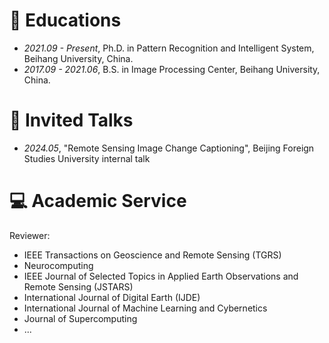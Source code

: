 # 📖 Educations
- *2021.09 - Present*, Ph.D. in Pattern Recognition and Intelligent System, Beihang University, China.
- *2017.09 - 2021.06*, B.S. in Image Processing Center, Beihang University, China.

# 💬 Invited Talks
- *2024.05*, "Remote Sensing Image Change Captioning", Beijing Foreign Studies University internal talk

# 💻 Academic Service
Reviewer:
- IEEE Transactions on Geoscience and Remote Sensing (TGRS)
- Neurocomputing
- IEEE Journal of Selected Topics in Applied Earth Observations and Remote Sensing (JSTARS)
- International Journal of Digital Earth (IJDE)
- International Journal of Machine Learning and Cybernetics
- Journal of Supercomputing
- ...


